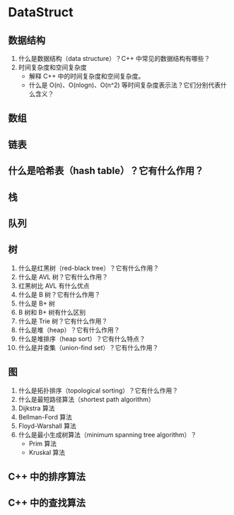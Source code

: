 # DataStruct

## 数据结构
1. 什么是数据结构（data structure）？C++ 中常见的数据结构有哪些？
2. 时间复杂度和空间复杂度
    + 解释 C++ 中的时间复杂度和空间复杂度。
    + 什么是 O(n)、O(nlogn)、O(n^2) 等时间复杂度表示法？它们分别代表什么含义？

## 数组

## 链表

## 什么是哈希表（hash table）？它有什么作用？

## 栈

## 队列

## 树
1. 什么是红黑树（red-black tree）？它有什么作用？
2. 什么是 AVL 树？它有什么作用？
3. 红黑树比 AVL 有什么优点
4. 什么是 B 树？它有什么作用？
5. 什么是 B+ 树
6. B 树和 B+ 树有什么区别
7. 什么是 Trie 树？它有什么作用？
8. 什么是堆（heap）？它有什么作用？
9. 什么是堆排序（heap sort）？它有什么特点？
10. 什么是并查集（union-find set）？它有什么作用？

## 图
1. 什么是拓扑排序（topological sorting）？它有什么作用？
2. 什么是最短路径算法（shortest path algorithm）
3. Dijkstra 算法
4. Bellman-Ford 算法
5. Floyd-Warshall 算法
6. 什么是最小生成树算法（minimum spanning tree algorithm）？
    + Prim 算法
    + Kruskal 算法

## C++ 中的排序算法

## C++ 中的查找算法
